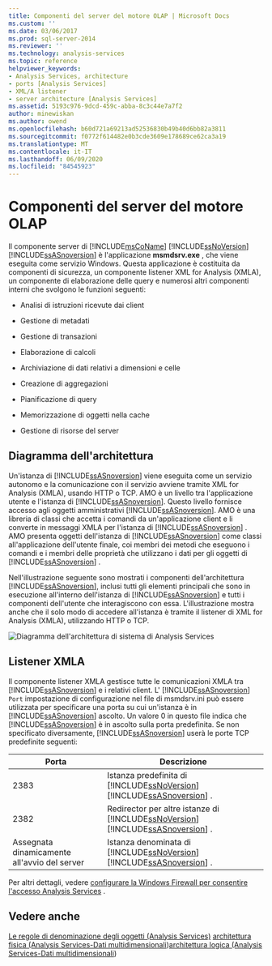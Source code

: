 ```yaml
---
title: Componenti del server del motore OLAP | Microsoft Docs
ms.custom: ''
ms.date: 03/06/2017
ms.prod: sql-server-2014
ms.reviewer: ''
ms.technology: analysis-services
ms.topic: reference
helpviewer_keywords:
- Analysis Services, architecture
- ports [Analysis Services]
- XML/A listener
- server architecture [Analysis Services]
ms.assetid: 5193c976-9dcd-459c-abba-8c3c44e7a7f2
author: minewiskan
ms.author: owend
ms.openlocfilehash: b60d721a69213ad52536830b49b40d6bb82a3811
ms.sourcegitcommit: f0772f614482e0b3cde3609e178689ce62ca3a19
ms.translationtype: MT
ms.contentlocale: it-IT
ms.lasthandoff: 06/09/2020
ms.locfileid: "84545923"
---
```

# <a name="olap-engine-server-components"></a>Componenti del server del motore OLAP
  Il componente server di [!INCLUDE[msCoName](../../../includes/msconame-md.md)] [!INCLUDE[ssNoVersion](../../../includes/ssnoversion-md.md)] [!INCLUDE[ssASnoversion](../../../includes/ssasnoversion-md.md)] è l'applicazione **msmdsrv.exe** , che viene eseguita come servizio Windows. Questa applicazione è costituita da componenti di sicurezza, un componente listener XML for Analysis (XMLA), un componente di elaborazione delle query e numerosi altri componenti interni che svolgono le funzioni seguenti:

-   Analisi di istruzioni ricevute dai client

-   Gestione di metadati

-   Gestione di transazioni

-   Elaborazione di calcoli

-   Archiviazione di dati relativi a dimensioni e celle

-   Creazione di aggregazioni

-   Pianificazione di query

-   Memorizzazione di oggetti nella cache

-   Gestione di risorse del server

## <a name="architectural-diagram"></a>Diagramma dell'architettura
 Un'istanza di [!INCLUDE[ssASnoversion](../../../includes/ssasnoversion-md.md)] viene eseguita come un servizio autonomo e la comunicazione con il servizio avviene tramite XML for Analysis (XMLA), usando HTTP o TCP. AMO è un livello tra l'applicazione utente e l'istanza di [!INCLUDE[ssASnoversion](../../../includes/ssasnoversion-md.md)]. Questo livello fornisce accesso agli oggetti amministrativi [!INCLUDE[ssASnoversion](../../../includes/ssasnoversion-md.md)]. AMO è una libreria di classi che accetta i comandi da un'applicazione client e li converte in messaggi XMLA per l'istanza di [!INCLUDE[ssASnoversion](../../../includes/ssasnoversion-md.md)] . AMO presenta oggetti dell'istanza di [!INCLUDE[ssASnoversion](../../../includes/ssasnoversion-md.md)] come classi all'applicazione dell'utente finale, coi membri dei metodi che eseguono i comandi e i membri delle proprietà che utilizzano i dati per gli oggetti di [!INCLUDE[ssASnoversion](../../../includes/ssasnoversion-md.md)] .

 Nell'illustrazione seguente sono mostrati i componenti dell'architettura [!INCLUDE[ssASnoversion](../../../includes/ssasnoversion-md.md)], inclusi tutti gli elementi principali che sono in esecuzione all'interno dell'istanza di [!INCLUDE[ssASnoversion](../../../includes/ssasnoversion-md.md)] e tutti i componenti dell'utente che interagiscono con essa. L'illustrazione mostra anche che il solo modo di accedere all'istanza è tramite il listener di XML for Analysis (XMLA), utilizzando HTTP o TCP.

 ![Diagramma dell'architettura di sistema di Analysis Services](../../../analysis-services/dev-guide/media/analysisservicessystemarchitecture.gif "Diagramma dell'architettura di sistema di Analysis Services")

## <a name="xmla-listener"></a>Listener XMLA
 Il componente listener XMLA gestisce tutte le comunicazioni XMLA tra [!INCLUDE[ssASnoversion](../../../includes/ssasnoversion-md.md)] e i relativi client. L' [!INCLUDE[ssASnoversion](../../../includes/ssasnoversion-md.md)] `Port` impostazione di configurazione nel file di msmdsrv.ini può essere utilizzata per specificare una porta su cui un'istanza è in [!INCLUDE[ssASnoversion](../../../includes/ssasnoversion-md.md)] ascolto. Un valore 0 in questo file indica che [!INCLUDE[ssASnoversion](../../../includes/ssasnoversion-md.md)] è in ascolto sulla porta predefinita. Se non specificato diversamente, [!INCLUDE[ssASnoversion](../../../includes/ssasnoversion-md.md)] userà le porte TCP predefinite seguenti:

|Porta|Descrizione|
|----------|-----------------|
|2383|Istanza predefinita di [!INCLUDE[ssNoVersion](../../../includes/ssnoversion-md.md)] [!INCLUDE[ssASnoversion](../../../includes/ssasnoversion-md.md)] .|
|2382|Redirector per altre istanze di [!INCLUDE[ssNoVersion](../../../includes/ssnoversion-md.md)] [!INCLUDE[ssASnoversion](../../../includes/ssasnoversion-md.md)] .|
|Assegnata dinamicamente all'avvio del server|Istanza denominata di [!INCLUDE[ssNoVersion](../../../includes/ssnoversion-md.md)] [!INCLUDE[ssASnoversion](../../../includes/ssasnoversion-md.md)] .|

 Per altri dettagli, vedere [configurare la Windows Firewall per consentire l'accesso Analysis Services](../../instances/configure-the-windows-firewall-to-allow-analysis-services-access.md) .

## <a name="see-also"></a>Vedere anche
 [Le regole di denominazione degli oggetti &#40;Analysis Services&#41;](object-naming-rules-analysis-services.md) [architettura fisica &#40;Analysis Services-Dati multidimensionali](understanding-microsoft-olap-physical-architecture.md)&#41;[architettura logica &#40;Analysis Services-Dati multidimensionali](../olap-logical/understanding-microsoft-olap-logical-architecture.md)&#41;


